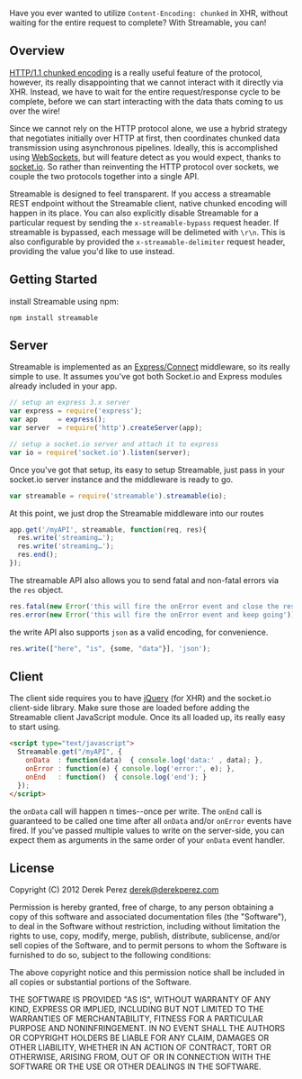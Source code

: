 Have you ever wanted to utilize `Content-Encoding: chunked` in XHR, without waiting for the entire request to complete? With Streamable, you can!

## Overview

[HTTP/1.1 chunked encoding](http://en.wikipedia.org/wiki/Chunked_transfer_encoding) is a really useful feature of the protocol, however, its really disappointing that we cannot interact with it directly via XHR. Instead, we have to wait for the entire request/response cycle to be complete, before we can start interacting with the data thats coming to us over the wire!

Since we cannot rely on the HTTP protocol alone, we use a hybrid strategy that negotiates initially over HTTP at first, then coordinates chunked data transmission using asynchronous pipelines. Ideally, this is accomplished using [WebSockets](http://en.wikipedia.org/wiki/WebSocket), but will feature detect as you would expect, thanks to [socket.io](http://socket.io). So rather than reinventing the HTTP protocol over sockets, we couple the two protocols together into a single API.

Streamable is designed to feel transparent. If you access a streamable REST endpoint without the Streamable client, native chunked encoding will happen in its place. You can also explicitly disable Streamable for a particular request by sending the `x-streamable-bypass` request header. If streamable is bypassed, each message will be delimeted with `\r\n`. This is also configurable by provided the `x-streamable-delimiter` request header, providing the value you'd like to use instead.

## Getting Started

install Streamable using npm:

```
npm install streamable
```

## Server

Streamable is implemented as an [Express/Connect](http://www.expressjs.com) middleware, so its really simple to use. It assumes you've got both Socket.io and Express modules already included in your app.

```js
// setup an express 3.x server
var express = require('express');
var app     = express();
var server  = require('http').createServer(app);

// setup a socket.io server and attach it to express
var io = require('socket.io').listen(server);
```

Once you've got that setup, its easy to setup Streamable, just pass in your socket.io server instance and the middleware is ready to go.

```js
var streamable = require('streamable').streamable(io);
```

At this point, we just drop the Streamable middleware into our routes

```js
app.get('/myAPI', streamable, function(req, res){
  res.write('streaming…');
  res.write('streaming…');
  res.end();
});
```

The streamable API also allows you to send fatal and non-fatal errors via the `res` object.

```js
res.fatal(new Error('this will fire the onError event and close the response stream'));
res.error(new Error('this will fire the onError event and keep going'));
```

the write API also supports `json` as a valid encoding, for convenience.

```js
res.write(["here", "is", {some, "data"}], 'json');
```

## Client

The client side requires you to have [jQuery](http://www.jquery.com) (for XHR) and the socket.io client-side library. Make sure those are loaded before adding the Streamable client JavaScript module. Once its all loaded up, its really easy to start using.

```html
<script type="text/javascript">
  Streamable.get("/myAPI", {
    onData  : function(data)  { console.log('data:' , data); },
    onError : function(e) { console.log('error:', e); },
    onEnd   : function()  { console.log('end'); }
  });
</script>
```

the `onData` call will happen n times--once per write. The `onEnd` call is guaranteed to be called one time after all `onData` and/or `onError` events have fired. If you've passed multiple values to write on the server-side, you can expect them as arguments in the same order of your `onData` event handler.

## License

Copyright (C) 2012 Derek Perez <derek@derekperez.com>

Permission is hereby granted, free of charge, to any person obtaining a copy of this software and associated documentation files (the "Software"),
to deal in the Software without restriction, including without limitation the rights to use, copy, modify, merge, publish, distribute, sublicense,
and/or sell copies of the Software, and to permit persons to whom the Software is furnished to do so, subject to the following conditions:

The above copyright notice and this permission notice shall be included in all copies or substantial portions of the Software.

THE SOFTWARE IS PROVIDED "AS IS", WITHOUT WARRANTY OF ANY KIND, EXPRESS OR IMPLIED, INCLUDING BUT NOT LIMITED TO THE WARRANTIES OF MERCHANTABILITY,
FITNESS FOR A PARTICULAR PURPOSE AND NONINFRINGEMENT. IN NO EVENT SHALL THE AUTHORS OR COPYRIGHT HOLDERS BE LIABLE FOR ANY CLAIM, DAMAGES OR OTHER LIABILITY,
WHETHER IN AN ACTION OF CONTRACT, TORT OR OTHERWISE, ARISING FROM, OUT OF OR IN CONNECTION WITH THE SOFTWARE OR THE USE OR OTHER DEALINGS IN THE SOFTWARE.
